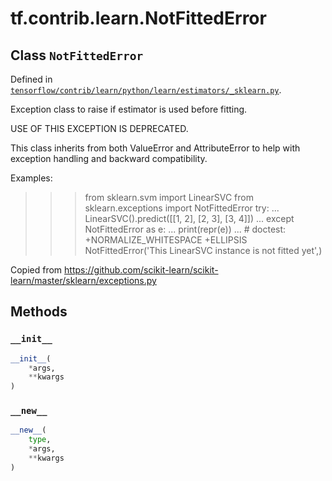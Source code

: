 <div itemscope itemtype="http://developers.google.com/ReferenceObject">
<meta itemprop="name" content="tf.contrib.learn.NotFittedError" />
<meta itemprop="property" content="__init__"/>
<meta itemprop="property" content="__new__"/>
</div>

# tf.contrib.learn.NotFittedError

## Class `NotFittedError`





Defined in [`tensorflow/contrib/learn/python/learn/estimators/_sklearn.py`](https://www.tensorflow.org/code/tensorflow/contrib/learn/python/learn/estimators/_sklearn.py).

Exception class to raise if estimator is used before fitting.

USE OF THIS EXCEPTION IS DEPRECATED.

This class inherits from both ValueError and AttributeError to help with
exception handling and backward compatibility.

Examples:
>>> from sklearn.svm import LinearSVC
>>> from sklearn.exceptions import NotFittedError
>>> try:
...     LinearSVC().predict([[1, 2], [2, 3], [3, 4]])
... except NotFittedError as e:
...     print(repr(e))
...                        # doctest: +NORMALIZE_WHITESPACE +ELLIPSIS
NotFittedError('This LinearSVC instance is not fitted yet',)

Copied from
https://github.com/scikit-learn/scikit-learn/master/sklearn/exceptions.py

## Methods

<h3 id="__init__"><code>__init__</code></h3>

``` python
__init__(
    *args,
    **kwargs
)
```



<h3 id="__new__"><code>__new__</code></h3>

``` python
__new__(
    type,
    *args,
    **kwargs
)
```





